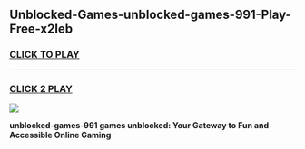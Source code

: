 
## Unblocked-Games-unblocked-games-991-Play-Free-x2leb
<h3>
<a href="https://premium76.site?title=unblocked-games-991&ref=23A">CLICK TO PLAY</a></h3>
<hr>

<h3>
<a href="https://premium76.site?title=unblocked-games-991&ref=23A">CLICK 2 PLAY</a>
  
</h3>

<a href="https://premium76.site?title=unblocked-games-991&ref=23A"><img src="https://clearcache.store/games.png"></a>


**unblocked-games-991 games unblocked: Your Gateway to Fun and Accessible Online Gaming**
